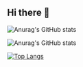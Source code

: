 ## Hi there 👋

<!--
**oligamiq/oligamiq** is a ✨ _special_ ✨ repository because its `README.md` (this file) appears on your GitHub profile.

- 🔭 I’m currently working on ...
- 🌱 I’m currently learning ...
- 👯 I’m looking to collaborate on ...
- 🤔 I’m looking for help with ...
- 💬 Ask me about ...
- 📫 How to reach me: ...
- 😄 Pronouns: ...
- ⚡ Fun fact: ...
-->

![Anurag's GitHub stats](https://github-readme-stats.vercel.app/api?username=oligamiq&show=reviews,discussions_started,discussions_answered,prs_merged,prs_merged_percentage&show_icons=true&theme=radical)

![Anurag's GitHub stats](https://github-readme-stats.vercel.app/api?username=oligamiq&show=reviews,discussions_started,discussions_answered,prs_merged,prs_merged_percentage&show_icons=true&count_private=true)

[![Top Langs](https://github-readme-stats.vercel.app/api/top-langs/?username=oligamiq&layout=donut)](https://github.com/anuraghazra/github-readme-stats)
